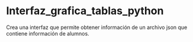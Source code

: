# Interfaz_grafica_tablas_python
Crea una interfaz que permite obtener información de un archivo json que contiene información de alumnos.
